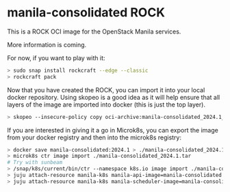 # manila-consolidated ROCK

This is a ROCK OCI image for the OpenStack Manila services.

More information is coming.

For now, if you want to play with it:

```bash
> sudo snap install rockcraft --edge --classic
> rockcraft pack
```

Now that you have created the ROCK, you can import it into
your local docker repository. Using skopeo is a good idea as
it will help ensure that all layers of the image are imported
into docker (this is just the top layer).

```bash
> skopeo --insecure-policy copy oci-archive:manila-consolidated_2024.1_amd64.rock docker-daemon:manila-consolidated:2024.1
```

If you are interested in giving it a go in Microk8s, you can
export the image from your docker registry and then into the
microk8s registry:

```bash
> docker save manila-consolidated:2024.1 > ./manila-consolidated_2024.1.tar
> microk8s ctr image import ./manila-consolidated_2024.1.tar
# Try with sunbeam
> /snap/k8s/current/bin/ctr --namespace k8s.io image import ./manila-consolidated_2024.1.tar
> juju attach-resource manila-k8s manila-api-image=manila-consolidated:2024.1
> juju attach-resource manila-k8s manila-scheduler-image=manila-consolidated:2024.1
```
